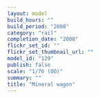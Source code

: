 ```yaml
---
layout: model
build_hours: ""
build_period: "2008"
category: "rail"
completion_date: "2008"
flickr_set_id: ""
flickr_set_thumbnail_url: ""
model_id: "129"
publish: false
scale: "1/76 (OO)"
summary: ""
title: "Mineral wagon"
---
```



